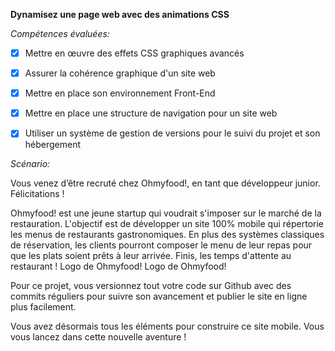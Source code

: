 **Dynamisez une page web avec des animations CSS**

_Compétences évaluées:_

- [x] Mettre en œuvre des effets CSS graphiques avancés

- [x] Assurer la cohérence graphique d'un site web

- [x] Mettre en place son environnement Front-End

- [x] Mettre en place une structure de navigation pour un site web

- [x] Utiliser un système de gestion de versions pour le suivi du projet et son hébergement

_Scénario:_

Vous venez d’être recruté chez Ohmyfood!, en tant que développeur junior. Félicitations !

Ohmyfood! est une jeune startup qui voudrait s'imposer sur le marché de la restauration. L'objectif est de développer un site 100% mobile qui répertorie les menus de restaurants gastronomiques. En plus des systèmes classiques de réservation, les clients pourront composer le menu de leur repas pour que les plats soient prêts à leur arrivée. Finis, les temps d'attente au restaurant !
Logo de Ohmyfood!
Logo de Ohmyfood!

Pour ce projet, vous versionnez tout votre code sur Github avec des commits réguliers pour suivre son avancement et publier le site en ligne plus facilement.

Vous avez désormais tous les éléments pour construire ce site mobile. Vous vous lancez dans cette nouvelle aventure !
